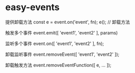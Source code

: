 # easy-events

提供卸载方法
const e = event.on('event', fn);
e();  // 卸载方法

触发多个事件
event.emit([ 'event1', 'event2' ], params)

监听多个事件
event.on([ 'event1', 'event2' ], fn);

卸载监听事件
event.removeEvent([ 'event1', 'event2' ]);

卸载触发方法
event.removeEventFunction([ e, ... ]);
